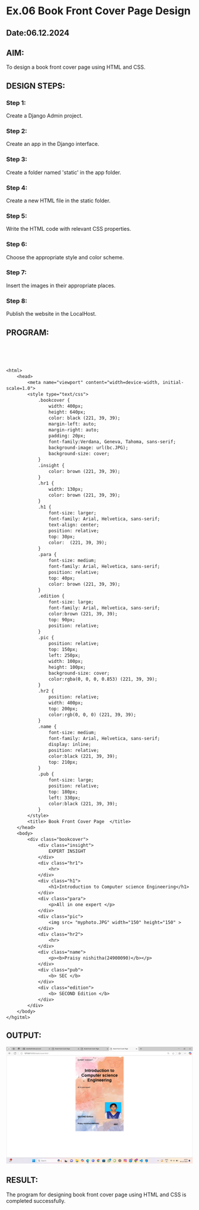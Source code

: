 # Ex.06 Book Front Cover Page Design
## Date:06.12.2024

## AIM:
To design a book front cover page using HTML and CSS.

## DESIGN STEPS:

### Step 1:
Create a Django Admin project.

### Step 2:
Create an app in the Django interface.

### Step 3:
Create a folder named 'static' in the app folder.

### Step 4:
Create a new HTML file in the static folder.

### Step 5:
Write the HTML code with relevant CSS properties.

### Step 6:
Choose the appropriate style and color scheme.

### Step 7:
Insert the images in their appropriate places.

### Step 8:
Publish the website in the LocalHost.

## PROGRAM:
```




<html>
    <head>
        <meta name="viewport" content="width=device-width, initial-scale=1.0">
        <style type="text/css">
            .bookcover {
                width: 400px;
                height: 640px;
                color: black (221, 39, 39);
                margin-left: auto;
                margin-right: auto;
                padding: 20px;
                font-family:Verdana, Geneva, Tahoma, sans-serif;
                background-image: url(bc.JPG);
                background-size: cover;
            }
            .insight {
                color: brown (221, 39, 39);
            }
            .hr1 {
                width: 130px;
                color: brown (221, 39, 39);
            }
            .h1 {
                font-size: larger;
                font-family: Arial, Helvetica, sans-serif;
                text-align: center;
                position: relative;
                top: 30px;
                color:  (221, 39, 39);
            }
            .para {
                font-size: medium;
                font-family: Arial, Helvetica, sans-serif;
                position: relative;
                top: 40px; 
                color: brown (221, 39, 39); 
            }
            .edition {
                font-size: large;
                font-family: Arial, Helvetica, sans-serif;
                color:brown (221, 39, 39);
                top: 90px;
                position: relative;
            }
            .pic {
                position: relative;
                top: 150px;
                left: 250px;
                width: 100px;
                height: 100px;
                background-size: cover;
                color:rgba(0, 0, 0, 0.853) (221, 39, 39);
            }
            .hr2 {
                position: relative;
                width: 400px;
                top: 200px;
                color:rgb(0, 0, 0) (221, 39, 39);
            }
            .name {
                font-size: medium;
                font-family: Arial, Helvetica, sans-serif;
                display: inline;
                position: relative;
                color:black (221, 39, 39);
                top: 210px;
            }
            .pub {
                font-size: large;
                position: relative;
                top: 180px;
                left: 330px;
                color:black (221, 39, 39);
            }
        </style>
        <title> Book Front Cover Page  </title>
    </head>
    <body>
        <div class="bookcover">
            <div class="insight">
                EXPERT INSIGHT
            </div>
            <div class="hr1">
                <hr>
            </div>
            <div class="h1">
                <h1>Introduction to Computer science Engineering</h1>
            </div>
            <div class="para">
                <p>All in one expert </p>
            </div>
            <div class="pic">
                <img src= "myphoto.JPG" width="150" height="150" >
            </div>
            <div class="hr2">
                <hr>
            </div>
            <div class="name">
                <p><b>Praisy nishitha(24900090)</b></p>
            </div>
            <div class="pub">
                <b> SEC </b>
            </div>
            <div class="edition">
                <b> SECOND Edition </b>
            </div>
        </div>
    </body>
</hgitml>
```
## OUTPUT:
![alt text](<Screenshot 2024-12-06 105450.png>)

## RESULT:
The program for designing book front cover page using HTML and CSS is completed successfully.
